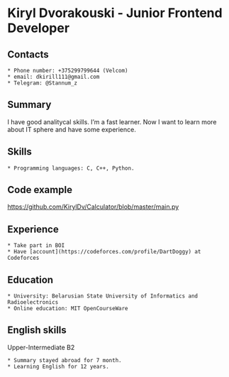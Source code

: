 # Kiryl Dvorakouski - Junior Frontend Developer

## Contacts
	* Phone number: +375299799644 (Velcom)
	* email: dkirill111@gmail.com
	* Telegram: @Stannum_z

## Summary
 I have good analitycal skills. I’m a fast learner. Now I want to learn more about IT sphere and have some experience.

## Skills
	* Programming languages: C, C++, Python.
 
## Code example
 https://github.com/KirylDv/Calculator/blob/master/main.py

## Experience
	* Take part in BOI
	* Have [account](https://codeforces.com/profile/DartDoggy) at Codeforces

## Education 
	* University: Belarusian State University of Informatics and Radioelectronics
	* Online education: MIT OpenCourseWare

## English skills
 Upper-Intermediate B2
 
	* Summary stayed abroad for 7 month.
	* Learning English for 12 years.
